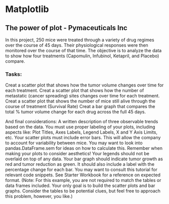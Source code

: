 # Matplotlib

## The power of plot - Pymaceuticals Inc

In this project, 250 mice were treated through a variety of drug regimes over the course of 45 days. Their physiological responses were then monitored over the course of that time. The objective is to analyze the data to show how four treatments (Capomulin, Infubinol, Ketapril, and Placebo) compare.

### Tasks:
Creat a scatter plot that shows how the tumor volume changes over time for each treatment.
Creat a scatter plot that shows how the number of metastatic (cancer spreading) sites changes over time for each treatment.
Creat a scatter plot that shows the number of mice still alive through the course of treatment (Survival Rate)
Creat a bar graph that compares the total % tumor volume change for each drug across the full 45 days.

And final considerations:
A written description of three observable trends based on the data.
You must use proper labeling of your plots, including aspects like: Plot Titles, Axes Labels, Legend Labels, X and Y Axis Limits, etc.
Your scatter plots must include error bars. This will allow the company to account for variability between mice. You may want to look into pandas.DataFrame.sem for ideas on how to calculate this.
Remember when making your plots to consider aesthetics! 
Your legends should not be overlaid on top of any data.
Your bar graph should indicate tumor growth as red and tumor reduction as green. It should also include a label with the percentage change for each bar. You may want to consult this tutorial for relevant code snippets.
See Starter Workbook for a reference on expected format. (Note: For this example, you are not required to match the tables or data frames included. Your only goal is to build the scatter plots and bar graphs. Consider the tables to be potential clues, but feel free to approach this problem, however, you like.)


